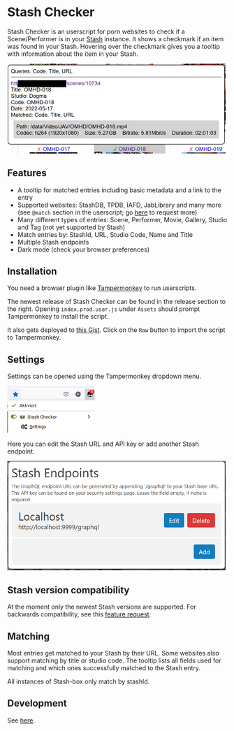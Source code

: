 # Stash Checker

Stash Checker is an userscript for porn websites to check if a Scene/Performer is in your [Stash](https://github.com/stashapp/stash) instance.
It shows a checkmark if an item was found in your Stash.
Hovering over the checkmark gives you a tooltip with information about the item in your Stash.

<img src="docs/assets/tooltip.png" alt="tooltip" width="500"/>

## Features

- A tooltip for matched entries including basic metadata and a link to the entry
- Supported websites: StashDB, TPDB, IAFD, JabLibrary and many more (see `@match` section in the userscript; go [here](https://github.com/timo95/stash-checker/issues/5) to request more)
- Many different types of entries: Scene, Performer, Movie, Gallery, Studio and Tag (not yet supported by Stash)
- Match entries by: StashId, URL, Studio Code, Name and Title
- Multiple Stash endpoints
- Dark mode (check your browser preferences)

## Installation

You need a browser plugin like [Tampermonkey](https://www.tampermonkey.net/) to run userscripts.

The newest release of Stash Checker can be found in the release section to the right.
Opening `index.prod.user.js` under `Assets` should prompt Tampermonkey to install the script.

It also gets deployed to [this Gist](https://gist.github.com/timo95/562b9363d491e3ee281cb46944445fcd).
Click on the `Raw` button to import the script to Tampermonkey.

## Settings

Settings can be opened using the Tampermonkey dropdown menu.

<img src="docs/assets/menu.png" alt="menu" width="200"/>

Here you can edit the Stash URL and API key or add another Stash endpoint.

<img src="docs/assets/settings.png" alt="settings" width="500"/>

## Stash version compatibility

At the moment only the newest Stash versions are supported.
For backwards compatibility, see this [feature request](https://github.com/timo95/stash-checker/issues/9).


## Matching

Most entries get matched to your Stash by their URL.
Some websites also support matching by title or studio code.
The tooltip lists all fields used for matching and which ones successfully matched to the Stash entry.

All instances of Stash-box only match by stashId.

## Development

See [here](docs/DEVELOPMENT.md).
